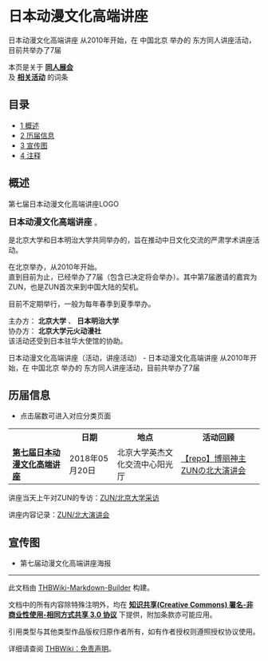 # 日本动漫文化高端讲座

<!-- source html: G:\repos\THBWiki-Markdown-Builder\THBWikiMarkdown\Temp\main\c\cd\ns0%3A%E6%97%A5%E6%9C%AC%E5%8A%A8%E6%BC%AB%E6%96%87%E5%8C%96%E9%AB%98%E7%AB%AF%E8%AE%B2%E5%BA%A7.html -->

日本动漫文化高端讲座 从2010年开始，在 中国北京 举办的  东方同人讲座活动，目前共举办了7届

本页是关于 **[同人展会](./同人展会.md#展会类活动)**   
及 **[相关活动](./相关活动.md)** 的词条

## 目录

- [1 概述](#概述)
- [2 历届信息](#历届信息)
- [3 宣传图](#宣传图)
- [4 注释](#注释)





## 概述



[](./文件-第七届日本动漫文化高端讲座LOGO.png.md)

第七届日本动漫文化高端讲座LOGO




  
<big> **日本动漫文化高端讲座** </big>。  
  
  
  
  
是北京大学和日本明治大学共同举办的，旨在推动中日文化交流的严肃学术讲座活动。  
  
在北京举办，从2010年开始。  
直到目前为止，已经举办了7届（包含已决定将会举办）。其中第7届邀请的嘉宾为ZUN，也是ZUN首次来到中国大陆的契机。  
  
目前不定期举行，一般为每年春季到夏季举办。  
  
  
  
  
主办方： **北京大学** 、 **日本明治大学**   
协办方： **北京大学元火动漫社**   
该活动还受到日本驻华大使馆的协助。  
  
日本动漫文化高端讲座（活动，讲座活动） - 日本动漫文化高端讲座 从2010年开始，在 中国北京 举办的  东方同人讲座活动，目前共举办了7届

## 历届信息
- 点击届数可进入对应分类页面


<table>
<tbody><tr><th> </th><th>日期</th><th>地点</th><th>活动回顾</th></tr>
<tr><td id="1"><b><a href="/展会作品列表?e=%E6%97%A5%E6%9C%AC%E5%8A%A8%E6%BC%AB%E6%96%87%E5%8C%96%E9%AB%98%E7%AB%AF%E8%AE%B2%E5%BA%A7%231">第七届日本动漫文化高端讲座</a></b></td><td id="ev-1">2018年05月20日</td><td>北京大学英杰文化交流中心阳光厅</td><td><a rel="nofollow" class="external text" href="https://mp.weixin.qq.com/s/AJCwueVfmyhsParpe5zELQ">【repo】博丽神主ZUNの北大演讲会</a></td></tr>
</tbody></table>


  
讲座当天上午对ZUN的专访：[ZUN/北京大学采访](./ZUN-北京大学采访.md)  

讲座内容记录：[ZUN/北大演讲会](./ZUN-北大演讲会.md)
  


## 宣传图
- [](./文件-第七届动漫文化高端讲座海报.jpg.md)第七届动漫文化高端讲座海报


  
  






---

此文档由 [THBWiki-Markdown-Builder](https://github.com/Delsin-Yu/THBWiki-Markdown-Builder) 构建。

文档中的所有内容除特殊注明外，均在 [**知识共享(Creative Commons) 署名-非商业性使用-相同方式共享 3.0 协议**](https://creativecommons.org/licenses/by-sa/3.0/deed.zh-hans) 下提供，附加条款亦可能应用。

引用类型与其他类型作品版权归原作者所有，如有作者授权则遵照授权协议使用。

详细请查阅 [THBWiki：免责声明](https://thbwiki.cc/THBWiki:%E5%85%8D%E8%B4%A3%E5%A3%B0%E6%98%8E)。

